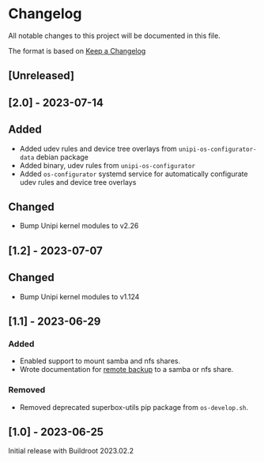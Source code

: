 # Changelog

All notable changes to this project will be documented in this file.

The format is based on [Keep a Changelog](https://keepachangelog.com/en/1.0.0/)

## [Unreleased]

## [2.0] - 2023-07-14

## Added
 
- Added udev rules and device tree overlays from `unipi-os-configurator-data` debian package
- Added binary, udev rules from `unipi-os-configurator`
- Added `os-configurator` systemd service for automatically configurate udev rules and device tree overlays

## Changed

- Bump Unipi kernel modules to v2.26

## [1.2] - 2023-07-07

## Changed

- Bump Unipi kernel modules to v1.124

## [1.1] - 2023-06-29

### Added

- Enabled support to mount samba and nfs shares.
- Wrote documentation for [remote backup](docs/backup-config.md) to a samba or nfs share.

### Removed

- Removed deprecated superbox-utils pip package from `os-develop.sh`.

## [1.0] - 2023-06-25

Initial release with Buildroot 2023.02.2
